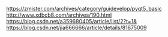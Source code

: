 https://zmister.com/archives/category/guidevelop/pyqt5_basic
http://www.xdbcb8.com/archives/190.html
https://blog.csdn.net/a359680405/article/list/2?t=1&
https://blog.csdn.net/jia666666/article/details/81675009